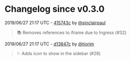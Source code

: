 # Changelog since v0.3.0

2019/06/27 21:17 UTC - [415743c](https://github.com/hassio-addons/addon-grocy/commit/415743c9a2797f055c21e61e2d664a40138ae784) by [@sinclairpaul](https://github.com/sinclairpaul)
> 📚 Removes references to iframe due to Ingress (#32) 

2019/06/27 21:17 UTC - [d13847c](https://github.com/hassio-addons/addon-grocy/commit/d13847c323a42a678563d871fc715b29111a0d5e) by [@tjorim](https://github.com/tjorim)
> ✨ Adds icon to show in the sidebar (#28) 

